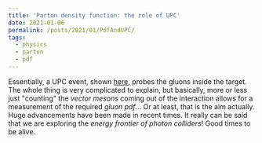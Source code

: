 ```yaml
---
title: 'Parton density function: the role of UPC'
date: 2021-01-06
permalink: /posts/2021/01/PdfAndUPC/
tags:
  - physics
  - parton
  - pdf
---
```


Essentially, a UPC event, shown [here](https://siragoni.github.io/posts/2021/01/UltraperipheralCollisionsFeynmanDiagram/), probes the gluons inside the target. The whole thing is very complicated to explain, but basically, more or less just "counting" the *vector mesons* coming out of the interaction allows for a measurement of the required *gluon pdf*... Or at least, that is the aim actually. Huge advancements have been made in recent times. It really can be said that we are exploring the *energy frontier of photon colliders*! Good times to be alive.
